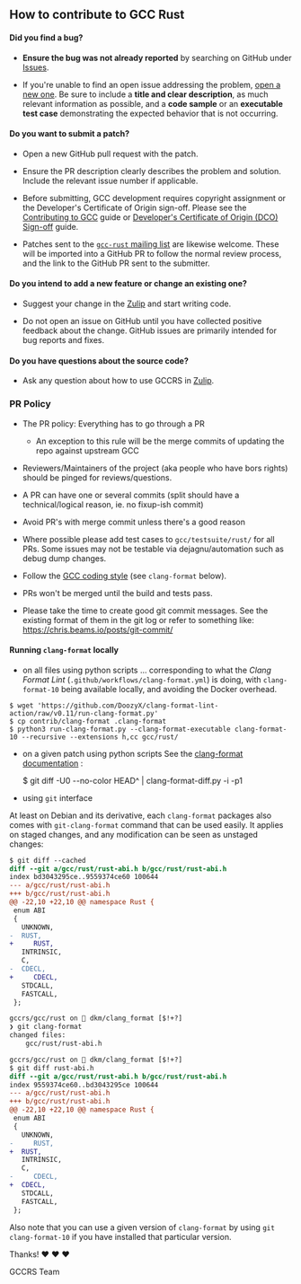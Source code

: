 ## How to contribute to GCC Rust

#### **Did you find a bug?**

* **Ensure the bug was not already reported** by searching on GitHub under [Issues](https://github.com/Rust-GCC/gccrs/issues).

* If you're unable to find an open issue addressing the problem, [open a new one](https://github.com/Rust-GCC/gccrs/issues/new).
  Be sure to include a **title and clear description**, as much relevant information as possible, and a **code sample**
  or an **executable test case** demonstrating the expected behavior that is not occurring.

#### **Do you want to submit a patch?**

* Open a new GitHub pull request with the patch.

* Ensure the PR description clearly describes the problem and solution. Include the relevant issue number if applicable.

* Before submitting, GCC development requires copyright assignment or the Developer's Certificate of Origin sign-off.
   Please see the [Contributing to GCC](https://gcc.gnu.org/contribute.html) guide or [Developer's Certificate of Origin (DCO) Sign-off](https://gcc.gnu.org/dco.html) guide.

* Patches sent to the [`gcc-rust` mailing list](https://gcc.gnu.org/mailman/listinfo/gcc-rust) are likewise welcome.
These will be imported into a GitHub PR to follow the normal review process,
and the link to the GitHub PR sent to the submitter.

#### **Do you intend to add a new feature or change an existing one?**

* Suggest your change in the [Zulip](https://gcc-rust.zulipchat.com/) and start writing code.

* Do not open an issue on GitHub until you have collected positive feedback about the change.
  GitHub issues are primarily intended for bug reports and fixes.

#### **Do you have questions about the source code?**

* Ask any question about how to use GCCRS in [Zulip](https://gcc-rust.zulipchat.com/).

### **PR Policy**

* The PR policy: Everything has to go through a PR
  - An exception to this rule will be the merge commits of updating the repo against upstream GCC

* Reviewers/Maintainers of the project (aka people who have bors rights) should be pinged for reviews/questions.

* A PR can have one or several commits (split should have a technical/logical reason, ie. no fixup-ish commit)

* Avoid PR's with merge commit unless there's a good reason

* Where possible please add test cases to `gcc/testsuite/rust/` for all PRs.
  Some issues may not be testable via dejagnu/automation such as debug dump changes.

* Follow the [GCC coding style](https://gcc.gnu.org/codingconventions.html) (see `clang-format` below).

* PRs won't be merged until the build and tests pass.

* Please take the time to create good git commit messages.
  See the existing format of them in the git log or refer to something like: https://chris.beams.io/posts/git-commit/

#### Running `clang-format` locally

* on all files using python scripts
... corresponding to what the _Clang Format Lint_ (`.github/workflows/clang-format.yml`)
is doing, with `clang-format-10` being available locally, and avoiding the Docker overhead.

```shell
$ wget 'https://github.com/DoozyX/clang-format-lint-action/raw/v0.11/run-clang-format.py'
$ cp contrib/clang-format .clang-format
$ python3 run-clang-format.py --clang-format-executable clang-format-10 --recursive --extensions h,cc gcc/rust/
```

* on a given patch using python scripts
See the [clang-format documentation](https://clang.llvm.org/docs/ClangFormat.html#script-for-patch-reformatting) :

    $ git diff -U0 --no-color HEAD^ | clang-format-diff.py -i -p1

* using `git` interface

At least on Debian and its derivative, each `clang-format` packages also comes
with `git-clang-format` command that can be used easily. It applies on staged
changes, and any modification can be seen as unstaged changes:

```diff
$ git diff --cached
diff --git a/gcc/rust/rust-abi.h b/gcc/rust/rust-abi.h
index bd3043295ce..9559374ce60 100644
--- a/gcc/rust/rust-abi.h
+++ b/gcc/rust/rust-abi.h
@@ -22,10 +22,10 @@ namespace Rust {
 enum ABI
 {
   UNKNOWN,
-  RUST,
+     RUST,
   INTRINSIC,
   C,
-  CDECL,
+     CDECL,
   STDCALL,
   FASTCALL,
 };

gccrs/gcc/rust on  dkm/clang_format [$!+?]
❯ git clang-format
changed files:
    gcc/rust/rust-abi.h

gccrs/gcc/rust on  dkm/clang_format [$!+?]
$ git diff rust-abi.h
diff --git a/gcc/rust/rust-abi.h b/gcc/rust/rust-abi.h
index 9559374ce60..bd3043295ce 100644
--- a/gcc/rust/rust-abi.h
+++ b/gcc/rust/rust-abi.h
@@ -22,10 +22,10 @@ namespace Rust {
 enum ABI
 {
   UNKNOWN,
-     RUST,
+  RUST,
   INTRINSIC,
   C,
-     CDECL,
+  CDECL,
   STDCALL,
   FASTCALL,
 };
```

Also note that you can use a given version of `clang-format` by using `git clang-format-10` if you have
installed that particular version.

Thanks! :heart: :heart: :heart:

GCCRS Team
